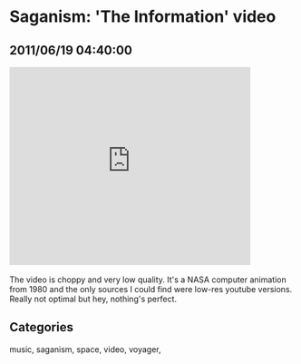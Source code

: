 # Saganism: 'The Information' video
## 2011/06/19 04:40:00 

<p><iframe src="http://www.youtube.com/embed/rV2ObuWAHjs" frameborder="0" height="349" width="425"></iframe>&nbsp;</p>
<p>The video is choppy and very low quality. It's a NASA computer animation from 1980 and the only sources I could find were low-res youtube versions. Really not optimal but hey, nothing's perfect.</p>

## Categories
music, saganism, space, video, voyager, 